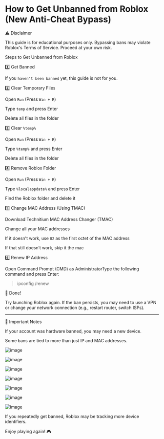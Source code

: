 # How to Get Unbanned from Roblox (New Anti-Cheat Bypass)

⚠️ Disclaimer

This guide is for educational purposes only. Bypassing bans may violate Roblox's Terms of Service. Proceed at your own risk.

Steps to Get Unbanned from Roblox

1️⃣ Get Banned

If you `haven't been banned` yet, this guide is not for you.

2️⃣ Clear Temporary Files

Open `Run` (Press `Win + R`)

Type `temp` and press Enter

Delete all files in the folder

3️⃣ Clear `%temp%`

Open `Run` (Press `Win + R`)

Type `%temp%` and press Enter

Delete all files in the folder

4️⃣ Remove Roblox Folder

Open `Run` (Press `Win + R`)

Type `%localappdata%` and press Enter

Find the Roblox folder and delete it

5️⃣ Change MAC Address (Using TMAC)

Download Technitium MAC Address Changer (TMAC)

Change all your MAC addresses

If it doesn't work, use `02` as the first octet of the MAC address

If that still doesn’t work, skip it the mac 

6️⃣ Renew IP Address

Open Command Prompt (CMD) as AdministratorType the following command and press Enter:

> ipconfig /renew

🎉 Done!

Try launching Roblox again. If the ban persists, you may need to use a VPN or change your network connection (e.g., restart router, switch ISPs).

___

🛑 Important Notes

If your account was hardware banned, you may need a new device.

Some bans are tied to more than just IP and MAC addresses.


![image](https://github.com/user-attachments/assets/528a9ce3-4778-4ddf-9858-42f54f50891d)

![image](https://github.com/user-attachments/assets/ed3c8f9e-2426-4647-9979-8a398c93a870)

![image](https://github.com/user-attachments/assets/b3a70a88-b547-457f-9883-c5fa40622e82)

![image](https://github.com/user-attachments/assets/256951d3-3d66-49c6-adaf-4db974758972)

![image](https://github.com/user-attachments/assets/f5711696-9c42-4e33-847d-6124eb914fd1)

![image](https://github.com/user-attachments/assets/288d15db-e697-406a-8214-4fec9cbf91f6)

![image](https://github.com/user-attachments/assets/7edb6bee-8c65-4ac0-8335-8012ed62e4e1)










If you repeatedly get banned, Roblox may be tracking more device identifiers.

Enjoy playing again! 🎮
